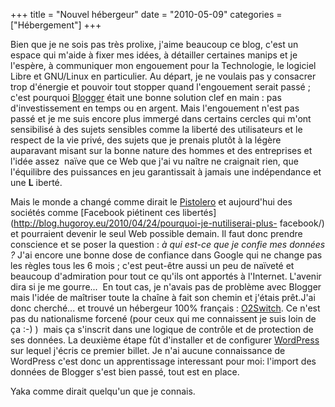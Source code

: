 +++
title = "Nouvel hébergeur"
date = "2010-05-09"
categories = ["Hébergement"]
+++

Bien que je ne sois pas très prolixe, j'aime beaucoup ce blog, c'est un espace
qui m'aide à fixer mes idées, à détailler certaines manips et je l'espère,
à communiquer mon engouement pour la Technologie, le logiciel Libre et
GNU/Linux en particulier. Au départ, je ne voulais pas y consacrer trop
d'énergie et pouvoir tout stopper quand l'engouement serait passé ; c'est
pourquoi [Blogger](http://www.blogger.com) était une bonne solution clef en
main : pas d'investissement en temps ou en argent. Mais l'engouement n'est pas
passé et je me suis encore plus immergé dans certains cercles qui m'ont
sensibilisé à des sujets sensibles comme la liberté des utilisateurs et le
respect de la vie privé, des sujets que je prenais plutôt à la légère
auparavant misant sur la bonne nature des hommes et des entreprises et l'idée
assez  naïve que ce Web que j'ai vu naître ne craignait rien, que
l'équilibre des puissances en jeu garantissait à jamais une indépendance et
une **L** iberté.

Mais le monde a changé comme dirait le
[Pistolero](http://fr.wikipedia.org/wiki/Le_Pistolero) et aujourd'hui des
sociétés comme [Facebook piétinent ces
libertés](http://blog.hugoroy.eu/2010/04/24/pourquoi-je-nutiliserai-plus-
facebook/) et pourraient devenir le seul Web possible demain. Il faut donc
prendre conscience et se poser la question : *à qui est-ce que je confie mes
données ?* J'ai encore une bonne dose de confiance dans Google qui ne change
pas les règles tous les 6 mois ; c'est peut-être aussi un peu de naïveté et
beaucoup d'admiration pour tout ce qu'ils ont apportés à l'Internet. L'avenir
dira si je me gourre...  En tout cas, je n'avais pas de problème avec Blogger
mais l'idée de maîtriser toute la chaîne à fait son chemin et j'étais
prêt.J'ai donc cherché... et trouvé un hébergeur 100% français :
[O2Switch](http://www.o2switch.fr/). Ce n'est pas du nationalisme forcené (pour
ceux qui me connaissent je suis loin de ça :-) )  mais ça s'inscrit dans une
logique de contrôle et de protection de ses données. La deuxième étape fût
d'installer et de configurer [WordPress](http://wordpress.org/) sur lequel
j'écris ce premier billet. Je n'ai aucune connaissance de WordPress c'est donc
un apprentissage interessant pour moi: l'import des données de Blogger s'est
bien passé, tout est en place.


Yaka comme dirait quelqu'un que je connais.
